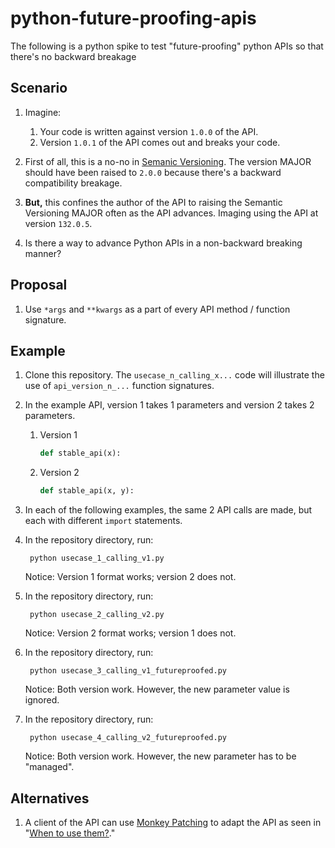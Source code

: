 # python-future-proofing-apis

The following is a python spike to test "future-proofing" python APIs so that there's no
backward breakage

## Scenario

1. Imagine:

    1. Your code is written against version `1.0.0` of the API.
    2. Version `1.0.1` of the API comes out and breaks your code.

1. First of all, this is a no-no in [Semanic Versioning](https://semver.org/).
   The version MAJOR should have been raised to `2.0.0` because there's a backward compatibility breakage.
1. **But,** this confines the author of the API to raising the Semantic Versioning MAJOR often as the
   API advances.   Imaging using the API at version `132.0.5`.
1. Is there a way to advance Python APIs in a non-backward breaking manner?

## Proposal

1. Use `*args` and `**kwargs` as a part of every API method / function signature.

## Example

1. Clone this repository. The `usecase_n_calling_x...` code will
   illustrate the use of `api_version_n_...` function signatures.

1. In the example API, version 1 takes 1 parameters and version 2 takes 2 parameters.
    1. Version 1

        ```python
        def stable_api(x):
        ```

    1. Version 2

        ```python
        def stable_api(x, y):
        ```

1. In each of the following examples, the same 2 API calls are made, but each with different `import` statements.
1. In the repository directory, run:

    ```console
     python usecase_1_calling_v1.py
    ```

   Notice: Version 1 format works; version 2 does not.
1. In the repository directory, run:

    ```console
     python usecase_2_calling_v2.py
    ```

   Notice: Version 2 format works; version 1 does not.
1. In the repository directory, run:

    ```console
     python usecase_3_calling_v1_futureproofed.py
    ```

   Notice: Both version work. However, the new parameter value is ignored.
1. In the repository directory, run:

    ```console
     python usecase_4_calling_v2_futureproofed.py
    ```

   Notice: Both version work. However, the new parameter has to be "managed".


## Alternatives

1. A client of the API can use [Monkey Patching](https://en.wikipedia.org/wiki/Monkey_patch) to adapt
   the API as seen in
   "[When to use them?](http://book.pythontips.com/en/latest/args_and_kwargs.html#when-to-use-them)."
